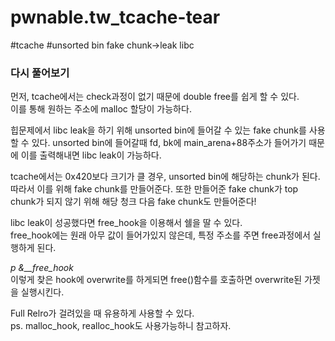 # pwnable.tw_tcache-tear
#tcache #unsorted bin fake chunk->leak libc

### 다시 풀어보기  

먼저, tcache에서는 check과정이 없기 때문에 double free를 쉽게 할 수 있다.  
이를 통해 원하는 주소에 malloc 할당이 가능하다.  

힙문제에서 libc leak을 하기 위해 unsorted bin에 들어갈 수 있는 fake chunk를 사용할 수 있다. 
unsorted bin에 들어갈때 fd, bk에 main_arena+88주소가 들어가기 때문에 이를 출력해내면 libc leak이 가능하다.  

tcache에서는 0x420보다 크기가 클 경우, unsorted bin에 해당하는 chunk가 된다.  
따라서 이를 위해 fake chunk를 만들어준다. 또한 만들어준 fake chunk가 top chunk가 되지 않기 위해 해당 청크 다음 fake chunk도 만들어준다!  

libc leak이 성공했다면 free_hook을 이용해서 쉘을 딸 수 있다.  
free_hook에는 원래 아무 값이 들어가있지 않은데, 특정 주소를 주면 free과정에서 실행하게 된다.

*p &__free_hook*  
이렇게 찾은 hook에 overwrite를 하게되면 free()함수를 호출하면 overwrite된 가젯을 실행시킨다.  

Full Relro가 걸려있을 때 유용하게 사용할 수 있다.  
ps. malloc_hook, realloc_hook도 사용가능하니 참고하자.

